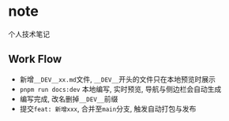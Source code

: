 # note

个人技术笔记

## Work Flow

- 新增`__DEV__xx.md`文件, `__DEV__`开头的文件只在本地预览时展示
- `pnpm run docs:dev` 本地编写, 实时预览, 导航与侧边栏会自动生成
- 编写完成, 改名删掉`__DEV__`前缀
- 提交`feat: 新增xxx`, 合并至`main`分支, 触发自动打包与发布

